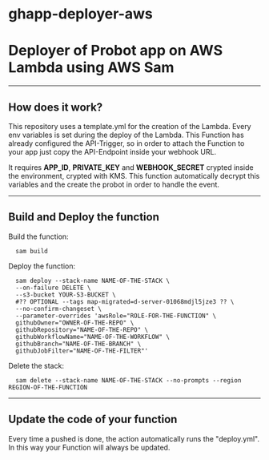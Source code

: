# ghapp-deployer-aws
<h1>
Deployer of Probot app on AWS Lambda using AWS Sam
</h1>

-------------

<h2> How does it work? </h2>


This repository uses a template.yml for the creation of the Lambda. Every env variables is set during the deploy of the Lambda. This Function has already configured the API-Trigger, so in order to attach the Function to your app just copy the API-Endpoint inside your webhook URL.
 
It requires <strong>APP_ID</strong>, <strong>PRIVATE_KEY</strong> and <strong>WEBHOOK_SECRET</strong> crypted inside the environment, crypted with KMS. This function
automatically decrypt this variables and the create the probot in order to handle the event.

----------

<h2> Build and Deploy the function </h2>

Build the function:

```
  sam build
```

Deploy the function:

```
  sam deploy --stack-name NAME-OF-THE-STACK \
  --on-failure DELETE \
  --s3-bucket YOUR-S3-BUCKET \
  #?? OPTIONAL --tags map-migrated=d-server-01068mdjl5jze3 ?? \
  --no-confirm-changeset \
  --parameter-overrides 'awsRole="ROLE-FOR-THE-FUNCTION" \
  githubOwner="OWNER-OF-THE-REPO" \
  githubRepository="NAME-OF-THE-REPO" \
  githubWorkflowName="NAME-OF-THE-WORKFLOW" \
  githubBranch="NAME-OF-THE-BRANCH" \
  githubJobFilter="NAME-OF-THE-FILTER"'

```

Delete the stack:

```
  sam delete --stack-name NAME-OF-THE-STACK --no-prompts --region REGION-OF-THE-FUNCTION
```
-------

<h2> Update the code of your function </h2>

Every time a pushed is done, the action automatically runs the "deploy.yml". In this way your Function will always be updated. 